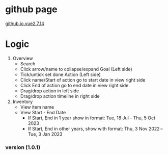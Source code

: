 # github page
[github.io.vue2.7.14](https://front-end-2021.github.io/demo/vuejs_2_7_14/)

# Logic
1. Overview
    - Search
    - Click arrow/name to collapse/expand Goal (Left side)
    - Tick/untick set done Action (Left side)
    - Click name/Start of action go to start date in view right side
    - Click End of action go to end date in view right side
    - Drag/drop action in left side
    - Drag/drop action timeline in right side
2. Inventory
    - View item name
    - View Start - End Date
        + If Start, End in 1 year show in format: Tue, 18 Jul - Thu, 5 Oct 2023
        + If Start, End in other years, show with format: Thu, 3 Nov 2022 – Tue, 3 Jan 2023

### version (1.0.1)